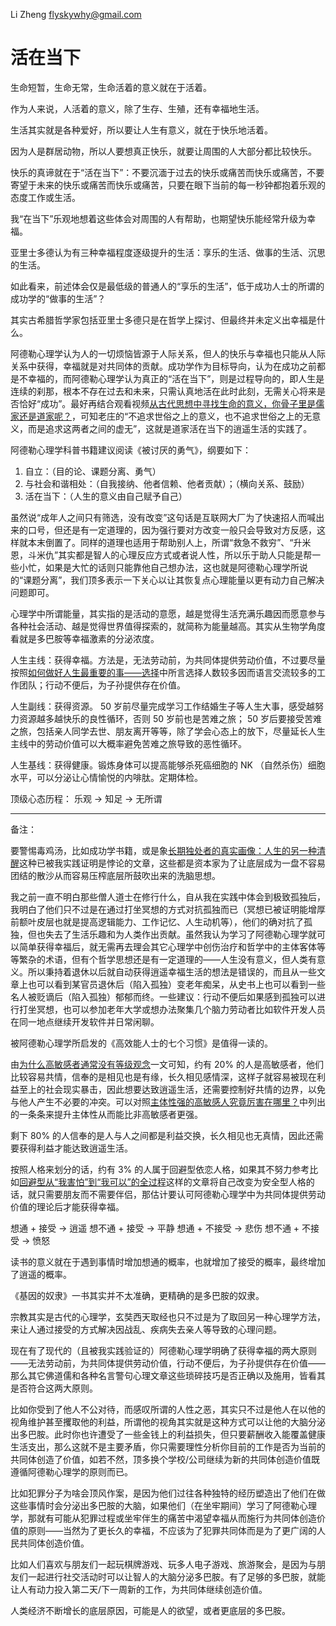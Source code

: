 Li Zheng <flyskywhy@gmail.com>

# 活在当下

生命短暂，生命无常，生命活着的意义就在于活着。

作为人来说，人活着的意义，除了生存、生殖，还有幸福地生活。

生活其实就是各种爱好，所以要让人生有意义，就在于快乐地活着。

因为人是群居动物，所以人要想真正快乐，就要让周围的人大部分都比较快乐。

快乐的真谛就在于“活在当下”：不要沉湎于过去的快乐或痛苦而快乐或痛苦，不要寄望于未来的快乐或痛苦而快乐或痛苦，只要在眼下当前的每一秒钟都抱着乐观的态度工作或生活。

我“在当下”乐观地想着这些体会对周围的人有帮助，也期望快乐能经常升级为幸福。

亚里士多德认为有三种幸福程度逐级提升的生活：享乐的生活、做事的生活、沉思的生活。

如此看来，前述体会仅是最低级的普通人的“享乐的生活”，低于成功人士的所谓的成功学的“做事的生活”？

其实古希腊哲学家包括亚里士多德只是在哲学上探讨、但最终并未定义出幸福是什么。

阿德勒心理学认为人的一切烦恼皆源于人际关系，但人的快乐与幸福也只能从人际关系中获得，幸福就是对共同体的贡献。成功学作为目标导向，认为在成功之前都是不幸福的，而阿德勒心理学认为真正的“活在当下”，则是过程导向的，即人生是连续的刹那，根本不存在过去和未来，只需认真地活在此时此刻，无需关心将来是否恰好“成功”。最好再结合观看视频[从古代思想中寻找生命的意义，你骨子里是儒家还是道家呢？](https://www.bilibili.com/video/BV1JM4m1172t/)，可知老庄的“不追求世俗之上的意义，也不追求世俗之上的无意义，而是追求这两者之间的虚无”，这就是道家活在当下的逍遥生活的实践了。

阿德勒心理学科普书籍建议阅读《被讨厌的勇气》，纲要如下：

1. 自立：（目的论、课题分离、勇气）
2. 与社会和谐相处：（自我接纳、他者信赖、他者贡献）；（横向关系、鼓励）
3. 活在当下：（人生的意义由自己赋予自己）

虽然说“成年人之间只有筛选，没有改变”这句话是互联网大厂为了快速招人而喊出来的口号，但还是有一定道理的，因为强行要对方改变一般只会导致对方反感，这样就本末倒置了。同样的道理也适用于帮助别人上，所谓“救急不救穷”、“升米恩，斗米仇”其实都是智人的心理反应方式或者说人性，所以乐于助人只能是帮一些小忙，如果是大忙的话则只能靠他自己想办法，这也就是阿德勒心理学所说的“课题分离”，我们顶多表示一下关心以让其恢复点心理能量以更有动力自己解决问题即可。

心理学中所谓能量，其实指的是活动的意愿，越是觉得生活充满乐趣因而愿意参与各种社会活动、越是觉得世界值得探索的，就简称为能量越高。其实从生物学角度看就是多巴胺等幸福激素的分泌浓度。

人生主线：获得幸福。方法是，无法劳动前，为共同体提供劳动价值，不过要尽量按照[如何做好人生最重要的事——选择](如何做好人生最重要的事——选择.md)中所言选择人数较多因而语言交流较多的工作团队；行动不便后，为子孙提供存在价值。

人生副线：获得资源。 50 岁前尽量完成学习工作结婚生子等人生大事，感受越努力资源越多越快乐的良性循环，否则 50 岁前也是苦难之旅； 50 岁后要接受苦难之旅，包括亲人同学去世、朋友离开等等，除了学会心态上的放下，尽量延长人生主线中的劳动价值可以大概率避免苦难之旅导致的恶性循环。

人生基线：获得健康。锻炼身体可以提高能够杀死癌细胞的 NK （自然杀伤）细胞水平，可以分泌让心情愉悦的内啡肽。定期体检。

顶级心态历程： 乐观 -> 知足 -> 无所谓

-------

备注：

要警惕毒鸡汤，比如成功学书籍，或是象[长期独处者的真实画像：人生的另一种清醒](https://m.toutiao.com/article/7482595793610834459)这种已被我实践证明是悖论的文章，这些都是资本家为了让底层成为一盘不容易团结的散沙从而容易压榨底层所鼓吹出来的洗脑思想。

我之前一直不明白那些僧人道士在修行什么，自从我在实践中体会到极致孤独后，我明白了他们只不过是在通过打坐冥想的方式对抗孤独而已（冥想已被证明能增厚前额叶皮层也就是提高逻辑能力、工作记忆、人生动机等），他们的确对抗了孤独，但也失去了生活乐趣和为人类作出贡献。虽然我认为学习了阿德勒心理学就可以简单获得幸福后，就无需再去理会其它心理学中创伤治疗和哲学中的主体客体等等繁杂的术语，但有个哲学思想还是有一定道理的——人生没有意义，但人类有意义。所以秉持着退休以后就自动获得逍遥幸福生活的想法是错误的，而且从一些文章上也可以看到某官员退休后（陷入孤独）变老年痴呆，从史书上也可以看到一些名人被贬谪后（陷入孤独）郁郁而终。一些建议：行动不便后如果感到孤独可以进行打坐冥想，也可以参加老年大学或想办法聚集几个脑力劳动者比如软件开发人员在同一地点继续开发软件并日常闲聊。

被阿德勒心理学所启发的《高效能人士的七个习惯》是值得一读的。

由[为什么高敏感者通常没有等级观念](https://m.toutiao.com/article/7510333890414772763/)一文可知，约有 20% 的人是高敏感者，他们比较容易共情，信奉的是相见也是有缘，长久相见感情深，这样子就容易被现在利益至上的社会现实暴击，因此想要达致逍遥生活，还需要控制好共情的边界，以免与他人产生不必要的冲突。可以对照[主体性强的高敏感人究竟厉害在哪里？](http://xhslink.com/m/A5xYy9qkXTa)中列出的一条条来提升主体性从而能比非高敏感者更强。

剩下 80% 的人信奉的是人与人之间都是利益交换，长久相见也无真情，因此还需要获得利益才能达致逍遥生活。

按照人格来划分的话，约有 3% 的人属于回避型依恋人格，如果其不努力参考比如[回避型从“我害怕”到“我可以”的全过程](http://xhslink.com/a/feKpb52X1Yugb)这样的文章将自己改变为安全型人格的话，就只需要朋友而不需要伴侣，那估计要认可阿德勒心理学中为共同体提供劳动价值的理论后才能获得幸福。

想通   +   接受 -> 逍遥
想不通 +   接受 -> 平静
想通   + 不接受 -> 悲伤
想不通 + 不接受 -> 愤怒

读书的意义就在于遇到事情时增加想通的概率，也就增加了接受的概率，最终增加了逍遥的概率。

《基因的奴隶》一书其实并不太准确，更精确的是多巴胺的奴隶。

宗教其实是古代的心理学，玄奘西天取经也只不过是为了取回另一种心理学方法，来让人通过接受的方式解决因战乱、疾病失去亲人等导致的心理问题。

现在有了现代的（且被我实践验证的）阿德勒心理学明确了获得幸福的两大原则——无法劳动前，为共同体提供劳动价值，行动不便后，为子孙提供存在价值——那么其它佛道儒和各种名言警句心理文章这些琐碎技巧是否正确以及施用，皆看其是否符合这两大原则。

比如你受到了他人不公对待，而感叹所谓的人性之恶，其实只不过是他人在以他的视角维护甚至攫取他的利益，所谓他的视角其实就是这种方式可以让他的大脑分泌出多巴胺。此时你也许遭受了一些金钱上的利益损失，但只要薪酬收入能覆盖健康生活支出，那么这就不是主要矛盾，你只需要理性分析你目前的工作是否为当前的共同体创造了价值，如若不然，顶多换个学校/公司继续为新的共同体创造价值既遵循阿德勒心理学的原则而已。

比如犯罪分子为啥会顶风作案，是因为他们过往各种独特的经历塑造出了他们在做这些事情时会分泌出多巴胺的大脑，如果他们（在坐牢期间）学习了阿德勒心理学，那就有可能从犯罪过程或坐牢伴生的痛苦中渴望幸福从而施行为共同体创造价值的原则——当然为了更长久的幸福，不应该为了犯罪共同体而是为了更广阔的人民共同体创造价值。

比如人们喜欢与朋友们一起玩棋牌游戏、玩多人电子游戏、旅游聚会，是因为与朋友们一起进行社交活动时可以让智人的大脑分泌多巴胺。有了足够的多巴胺，就能让人有动力投入第二天/下一周新的工作，为共同体继续创造价值。

人类经济不断增长的底层原因，可能是人的欲望，或者更底层的多巴胺。
